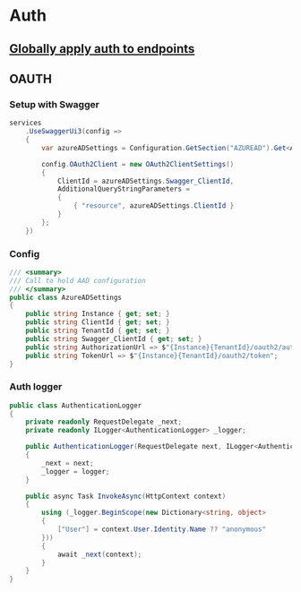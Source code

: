 # Auth

## [Globally apply auth to endpoints](https://andrewlock.net/setting-global-authorization-policies-using-the-defaultpolicy-and-the-fallbackpolicy-in-aspnet-core-3/)

## OAUTH

### Setup with Swagger

```cs
services
    .UseSwaggerUi3(config =>
    {
        var azureADSettings = Configuration.GetSection("AZUREAD").Get<AzureADSettings>();

        config.OAuth2Client = new OAuth2ClientSettings()
        {
            ClientId = azureADSettings.Swagger_ClientId,
            AdditionalQueryStringParameters =
            {
                { "resource", azureADSettings.ClientId }
            }
        };
    })
```

### Config
```cs
/// <summary>
/// Call to hold AAD configuration
/// </summary>
public class AzureADSettings
{
    public string Instance { get; set; }
    public string ClientId { get; set; }
    public string TenantId { get; set; }
    public string Swagger_ClientId { get; set; }
    public string AuthorizationUrl => $"{Instance}{TenantId}/oauth2/authorize";
    public string TokenUrl => $"{Instance}{TenantId}/oauth2/token";
}
```

### Auth logger
```cs
public class AuthenticationLogger
{
    private readonly RequestDelegate _next;
    private readonly ILogger<AuthenticationLogger> _logger;

    public AuthenticationLogger(RequestDelegate next, ILogger<AuthenticationLogger> logger)
    {
        _next = next;
        _logger = logger;
    }

    public async Task InvokeAsync(HttpContext context)
    {
        using (_logger.BeginScope(new Dictionary<string, object>
        {
            ["User"] = context.User.Identity.Name ?? "anonymous"
        }))
        {
            await _next(context);
        }
    }
}
```
